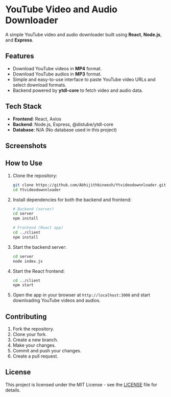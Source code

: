 # YouTube Video and Audio Downloader

A simple YouTube video and audio downloader built using **React**, **Node.js**, and **Express**.

## Features

- Download YouTube videos in **MP4** format.
- Download YouTube audios in **MP3** format.
- Simple and easy-to-use interface to paste YouTube video URLs and select download formats.
- Backend powered by **ytdl-core** to fetch video and audio data.

## Tech Stack

- **Frontend**: React, Axios
- **Backend**: Node.js, Express, @distube/ytdl-core
- **Database**: N/A (No database used in this project)

## Screenshots



## How to Use

1. Clone the repository:

    ```bash
    git clone https://github.com/Abhijithbineesh/Ytvideodownnloader.git
    cd Ytvideodownnloader
    ```

2. Install dependencies for both the backend and frontend:

    ```bash
    # Backend (server)
    cd server
    npm install

    # Frontend (React app)
    cd ../client
    npm install
    ```

3. Start the backend server:

    ```bash
    cd server
    node index.js
    ```

4. Start the React frontend:

    ```bash
    cd ../client
    npm start
    ```

5. Open the app in your browser at `http://localhost:3000` and start downloading YouTube videos and audios.

## Contributing

1. Fork the repository.
2. Clone your fork.
3. Create a new branch.
4. Make your changes.
5. Commit and push your changes.
6. Create a pull request.

## License

This project is licensed under the MIT License - see the [LICENSE](LICENSE) file for details.
